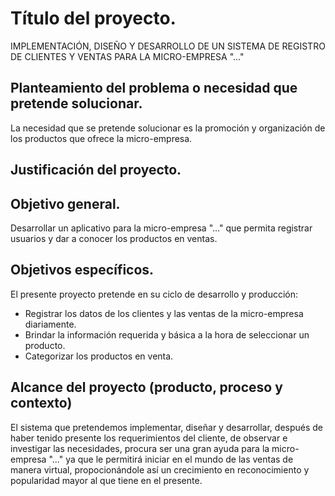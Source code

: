 # Título del proyecto.
IMPLEMENTACIÓN, DISEÑO Y DESARROLLO DE UN SISTEMA DE REGISTRO  DE CLIENTES Y VENTAS PARA LA MICRO-EMPRESA "..."

## Planteamiento del problema o necesidad que pretende solucionar.
La necesidad que se pretende solucionar es la promoción y organización de los productos que ofrece la micro-empresa.

## Justificación del proyecto.

## Objetivo general.
Desarrollar un aplicativo para la micro-empresa "..." que permita registrar usuarios y dar a conocer los productos en ventas.

## Objetivos específicos.
El presente proyecto pretende en su ciclo de desarrollo y producción:
- Registrar los datos de los clientes y las ventas de la micro-empresa diariamente.
- Brindar la información requerida y básica a la hora de seleccionar un producto.
- Categorizar los productos en venta.

## Alcance del proyecto (producto, proceso y contexto)
El sistema que pretendemos implementar, diseñar y desarrollar, después de haber tenido presente los requerimientos del cliente, de observar e investigar las necesidades, procura ser una gran ayuda para la micro-empresa "..." ya que le permitirá iniciar en el mundo de las ventas de manera virtual, propocionándole así un crecimiento en reconocimiento y popularidad mayor al que tiene en el presente.







